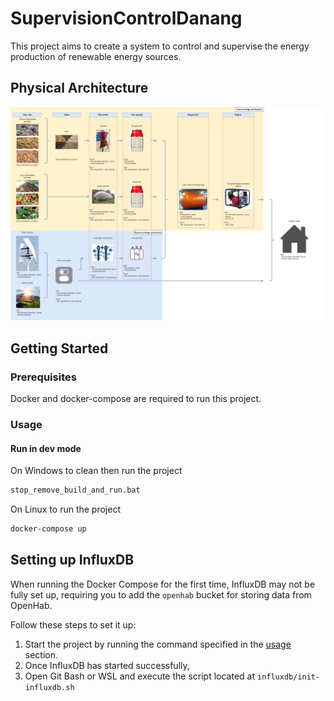 # SupervisionControlDanang

This project aims to create a system to control and supervise the energy production of renewable energy sources.

## Physical Architecture

![Physical Architecture](./documentation/HRES%20schema.png)

## Getting Started

### Prerequisites

Docker and docker-compose are required to run this project.

### Usage

#### Run in dev mode

On Windows to clean then run the project

```bash
stop_remove_build_and_run.bat
```

On Linux to run the project

```bash
docker-compose up
```
## Setting up InfluxDB

When running the Docker Compose for the first time, InfluxDB may not be fully set up, requiring you to add the `openhab` bucket for storing data from OpenHab. 

Follow these steps to set it up:

1. Start the project by running the command specified in the [usage](#usage) section.
2. Once InfluxDB has started successfully,
3. Open Git Bash or WSL and execute the script located at `influxdb/init-influxdb.sh`